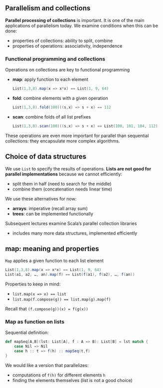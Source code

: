 ## Parallelism and collections

**Parallel processing of collections** is important. It is one of the main applications of parallelism today. We examine conditions when this can be done:

* properties of collections: ability to split, combine
* properties of operations: associativity, independence

### Functional programming and collections

Operations on collections are key to functional programming 

* **map**: apply function to each element

    ```scala
    List(1,3,8).map(x => x*x) == List(1, 9, 64)
    ```
* **fold**: combine elements with a given operation

    ```scala
    List(1,3,8).fold(100)((s,x) => s + x) == 112
    ```
* **scan**: combine folds of all list prefixes

    ```scala
    List(1,3,8).scan(100)((s,x) => s + x) == List(100, 101, 104, 112)
    ```

These operations are even more important for parallel than sequential collections: they encapsulate more complex algorithms.

## Choice of data structures

We use `List` to specify the results of operations. **Lists are not good for parallel implementations** because we cannot
efficiently:

* split them in half (need to search for the middle)
* combine them (concatenation needs linear time)

We use these alternatives for now:

* **arrays**: imperative (recall array sum)
* **trees**: can be implemented functionally

Subsequent lectures examine Scala’s parallel collection libraries

* includes many more data structures, implemented efficiently

## map: meaning and properties

`Map` applies a given function to each list element

```scala
List(1,3,8).map(x => x*x) == List(1, 9, 64)
List(a1, a2, …, an).map(f) == List(f(a1), f(a2), …, f(an))
```

Properties to keep in mind:
* `list.map(x => x) == list`
* `list.map(f.compose(g)) == list.map(g).map(f)`

Recall that `(f.compose(g))(x) = f(g(x))`

### Map as function on lists

Sequential definition:

```scala
def mapSeq[A,B](lst: List[A], f : A => B): List[B] = lst match {
    case Nil => Nil
    case h :: t => f(h) :: mapSeq(t,f)
}
```
We would like a version that parallelizes:

* computations of `f(h)` for different elements `h`
* finding the elements themselves (list is not a good choice)




